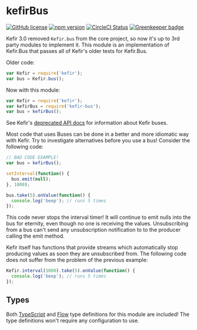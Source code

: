 # kefirBus

[![GitHub license](https://img.shields.io/badge/license-MIT-blue.svg)](https://github.com/Macil/kefir-bus/blob/master/LICENSE.txt) [![npm version](https://img.shields.io/npm/v/kefir-bus.svg?style=flat)](https://www.npmjs.com/package/kefir-bus) [![CircleCI Status](https://circleci.com/gh/Macil/kefir-bus.svg?style=shield)](https://circleci.com/gh/Macil/kefir-bus) [![Greenkeeper badge](https://badges.greenkeeper.io/Macil/kefir-bus.svg)](https://greenkeeper.io/)

Kefir 3.0 removed `Kefir.bus` from the core project, so now it's up to 3rd
party modules to implement it. This module is an implementation of Kefir.Bus
that passes all of Kefir's older tests for Kefir.Bus.

Older code:

```js
var Kefir = require('kefir');
var bus = Kefir.bus();
```

Now with this module:

```js
var Kefir = require('kefir');
var kefirBus = require('kefir-bus');
var bus = kefirBus();
```

See Kefir's [deprecated API docs](https://github.com/kefirjs/kefir/blob/v2/deprecated-api-docs.md#kefirbus)
for information about Kefir buses.

Most code that uses Buses can be done in a better and more idiomatic way with
Kefir. Try to investigate alternatives before you use a bus! Consider the
following code:

```js
// BAD CODE EXAMPLE!
var bus = kefirBus();

setInterval(function() {
  bus.emit(null);
}, 1000);

bus.take(5).onValue(function() {
  console.log('beep'); // runs 5 times
});
```

This code never stops the interval timer! It will continue to emit nulls into
the bus for eternity, even though no one is receiving the values. Unsubscribing
from a bus can't send any unsubscription notification to to the producer
calling the emit method.

Kefir itself has functions that provide streams which automatically stop
producing values as soon they are unsubscribed from. The following code does
not suffer from the problem of the previous example:

```js
Kefir.interval(1000).take(5).onValue(function() {
  console.log('beep'); // runs 5 times
});
```

## Types

Both [TypeScript](https://www.typescriptlang.org/) and
[Flow](https://flowtype.org/) type definitions for this module are included!
The type definitions won't require any configuration to use.
